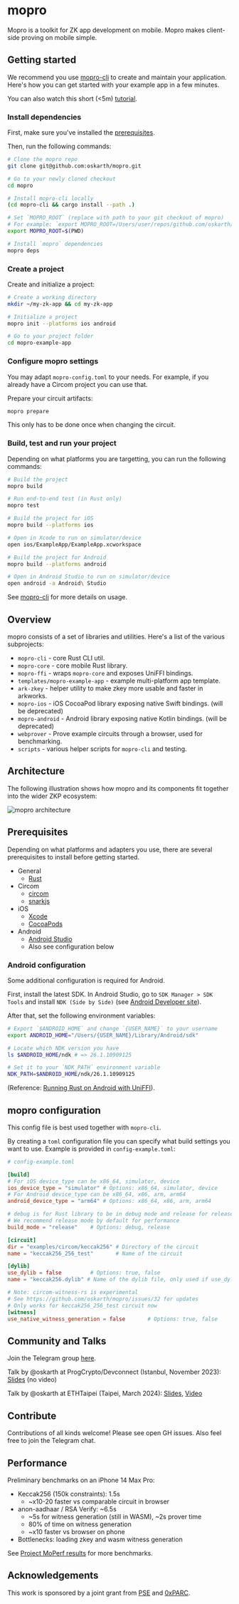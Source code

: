 # mopro

Mopro is a toolkit for ZK app development on mobile. Mopro makes client-side proving on mobile simple.

## Getting started

We recommend you use [mopro-cli](https://github.com/oskarth/mopro/tree/main/mopro-cli#mopro-cli) to create and maintain your application. Here's how you can get started with your example app in a few minutes.

You can also watch this short (<5m) [tutorial](https://www.loom.com/share/6ff382b0497c47aea9d0ef8b6e790dd8).

### Install dependencies

First, make sure you've installed the [prerequisites](https://github.com/oskarth/mopro?tab=readme-ov-file#prerequisites).

Then, run the following commands:

```sh
# Clone the mopro repo
git clone git@github.com:oskarth/mopro.git

# Go to your newly cloned checkout
cd mopro

# Install mopro-cli locally
(cd mopro-cli && cargo install --path .)

# Set `MOPRO_ROOT` (replace with path to your git checkout of mopro)
# For example: `export MOPRO_ROOT=/Users/user/repos/github.com/oskarth/mopro`
export MOPRO_ROOT=$(PWD)

# Install `mopro` dependencies
mopro deps
```

### Create a project

Create and initialize a project:

```sh
# Create a working directory
mkdir ~/my-zk-app && cd my-zk-app

# Initialize a project
mopro init --platforms ios android

# Go to your project folder
cd mopro-example-app
```

### Configure mopro settings

You may adapt `mopro-config.toml` to your needs. For example, if you already have a Circom project you can use that.

Prepare your circuit artifacts:

```sh
mopro prepare
```

This only has to be done once when changing the circuit.

### Build, test and run your project

Depending on what platforms you are targetting, you can run the following commands:

```sh
# Build the project
mopro build

# Run end-to-end test (in Rust only)
mopro test

# Build the project for iOS
mopro build --platforms ios

# Open in Xcode to run on simulator/device
open ios/ExampleApp/ExampleApp.xcworkspace

# Build the project for Android
mopro build --platforms android

# Open in Android Studio to run on simulator/device
open android -a Android\ Studio
```

See [mopro-cli](https://github.com/oskarth/mopro/tree/main/mopro-cli#mopro-cli) for more details on usage.

## Overview

mopro consists of a set of libraries and utilities. Here's a list of the various subprojects:

- `mopro-cli` - core Rust CLI util.
- `mopro-core` - core mobile Rust library.
- `mopro-ffi` - wraps `mopro-core` and exposes UniFFI bindings.
- `templates/mopro-example-app` - example multi-platform app template.
- `ark-zkey` - helper utility to make zkey more usable and faster in arkworks.
- `mopro-ios` - iOS CocoaPod library exposing native Swift bindings. (will be deprecated)
- `mopro-android` - Android library exposing native Kotlin bindings. (will be deprecated)
- `webprover` - Prove example circuits through a browser, used for benchmarking.
- `scripts` - various helper scripts for `mopro-cli` and testing.

## Architecture

The following illustration shows how mopro and its components fit together into the wider ZKP ecosystem:

![mopro architecture](images/mopro_architecture2.png)

## Prerequisites

Depending on what platforms and adapters you use, there are several prerequisites to install before getting started.

- General
    - [Rust](https://www.rust-lang.org/learn/get-started)
- Circom
    - [circom](https://docs.circom.io/)
    - [snarkjs](https://github.com/iden3/snarkjs)
- iOS
    - [Xcode](https://developer.apple.com/xcode/)
    - [CocoaPods](https://cocoapods.org/)
- Android
    - [Android Studio](https://developer.android.com/studio)
    - Also see configuration below

### Android configuration

Some additional configuration is required for Android.

First, install the latest SDK. In Android Studio, go to `SDK Manager > SDK Tools`  and install `NDK (Side by Side)` (see [Android Developer site](https://developer.android.com/studio/projects/install-ndk#default-version)).

After that, set the following  environment variables:

```sh
# Export `$ANDROID_HOME` and change `{USER_NAME}` to your username
export ANDROID_HOME="/Users/{USER_NAME}/Library/Android/sdk"

# Locate which NDK version you have
ls $ANDROID_HOME/ndk # => 26.1.10909125

# Set it to your `NDK_PATH` environment variable
NDK_PATH=$ANDROID_HOME/ndk/26.1.10909125
```

(Reference: [Running Rust on Android with UniFFI](https://sal.dev/android/intro-rust-android-uniffi/)).

## mopro configuration

This config file is best used together with `mopro-cli`.

By creating a `toml` configuration file you can specify what build settings you want to use. Example is provided in `config-example.toml`:

```toml
# config-example.toml

[build]
# For iOS device_type can be x86_64, simulator, device
ios_device_type = "simulator" # Options: x86_64, simulator, device
# For Android device_type can be x86_64, x86, arm, arm64
android_device_type = "arm64" # Options: x86_64, x86, arm, arm64

# debug is for Rust library to be in debug mode and release for release mode
# We recommend release mode by default for performance
build_mode = "release"    # Options: debug, release

[circuit]
dir = "examples/circom/keccak256" # Directory of the circuit
name = "keccak256_256_test"       # Name of the circuit

[dylib]
use_dylib = false         # Options: true, false
name = "keccak256.dylib" # Name of the dylib file, only used if use_dylib is true

# Note: circom-witness-rs is experimental
# See https://github.com/oskarth/mopro/issues/32 for updates
# Only works for keccak256_256_test circuit now
[witness]
use_native_witness_generation = false       # Options: true, false
```

## Community and Talks

Join the Telegram group [here](https://t.me/zkmopro).

Talk by @oskarth at ProgCrypto/Devconnect (Istanbul, November 2023): [Slides](https://docs.google.com/presentation/d/1afIEgm8oYRvteWxUd04CcMOxChAiHaD55d5AKd0RkvY/edit#slide=id.g284ac8f47d5_2_24) (no video)

Talk by @oskarth at ETHTaipei (Taipei, March 2024): [Slides](https://hackmd.io/@oskarth/S1yGjF8C6#), [Video](https://www.youtube.com/live/JB6zP9enkbc?si=04xz9XRLkChNiupw&t=14708)

## Contribute

Contributions of all kinds welcome! Please see open GH issues. Also feel free to join the Telegram chat.

## Performance

Preliminary benchmarks on an iPhone 14 Max Pro:

- Keccak256 (150k constraints): 1.5s
    - ~x10-20 faster vs comparable circuit in browser
- anon-aadhaar / RSA Verify: ~6.5s
    - ~5s for witness generation (still in WASM), ~2s prover time
    - 80% of time on witness generation
    - ~x10 faster vs browser on phone
- Bottlenecks: loading zkey and wasm witness generation

See [Project MoPerf results](https://hackmd.io/5ItB2D50QcavF18cWIrmfQ?view=#tip1) for more benchmarks.

## Acknowledgements

This work is sponsored by a joint grant from [PSE](https://pse.dev/) and [0xPARC](https://0xparc.org/).